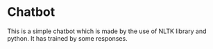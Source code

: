 # Chatbot

This is a simple chatbot which is made by the use of NLTK library and python. It has trained by some responses.
